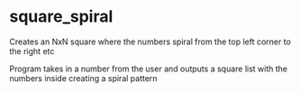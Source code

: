 # square_spiral
Creates an NxN square where the numbers spiral from the top left corner to the right etc

Program takes in a number from the user and outputs a square list with the numbers inside creating a spiral pattern
